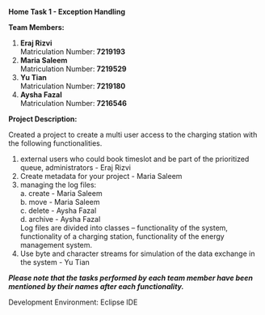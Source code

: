 **Home Task 1 - Exception Handling**

**Team Members:**
  1. **Eraj Rizvi**
     <br/> 
     Matriculation Number: **7219193**
     <br/> 
  3. **Maria Saleem**
     <br/>
     Matriculation Number: **7219529**
     <br/> 
  5. **Yu Tian**
     <br/>
     Matriculation Number: **7219180**
     <br/> 
  7. **Aysha Fazal**
      <br/> 
     Matriculation Number: **7216546**
     
**Project Description:** 

Created a project to create a multi user access to the charging station with the following functionalities.
1. external users who could book timeslot and be part of the prioritized queue, administrators - Eraj Rizvi
   <br/> 
2. Create metadata for your project - Maria Saleem
   <br/>
3. managing the log files:
    <br/> 
   a. create - Maria Saleem
     <br/> 
   b. move - Maria Saleem
     <br/> 
   c. delete - Aysha Fazal
     <br/> 
   d. archive - Aysha Fazal
     <br/> 
   Log files are divided into classes – functionality of the system, functionality of a charging station, functionality of the energy management system.
   <br/> 
5. Use byte and character streams for simulation of the data exchange in the system - Yu Tian

***Please note that the tasks performed by each team member have been mentioned by their names after each functionality.***

Development Environment: Eclipse IDE
